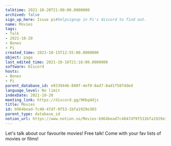 ```yaml
---
talktime: 2021-10-20T21:00:00.0000000
archived: false
sign_up_here: Issue pi#helpsignup in Pi's discord to find out.
name: Movies
tags:
- Talk
- 2021-10-20
- Bones
- Pi
created_time: 2021-10-15T12:55:00.0000000
object: page
last_edited_time: 2021-10-16T21:18:00.0000000
software: Discord
hosts:
- Bones
- Pi
parent_database_id: e9339446-880f-4ef0-8ad7-8ad1f507dded
language_level: No limit
indexDate: 2021-10-20
meeting_link: https://discord.gg/9Kbq4djs
title: Movies
id: b964bead-7c40-47df-9f53-1bfa1929e303
parent_type: database_id
notion_url: https://www.notion.so/Movies-b964bead7c4047df9f531bfa1929e303
---
```


Let's talk about our favourite movies!
Free talk! Come with your fav lists of movies or films!


